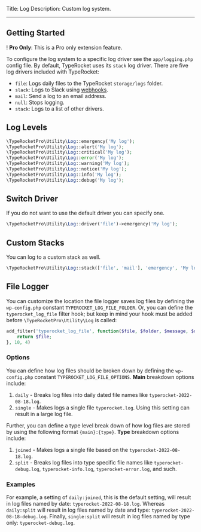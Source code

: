 Title: Log
Description: Custom log system.

---

## Getting Started

! **Pro Only**: This is a Pro only extension feature.

To configure the log system to a specific log driver see the `app/logging.php` config file. By default, TypeRocket uses its `stack` log driver. There are five log drivers included with TypeRocket:

- `file`: Logs daily files to the TypeRocket `storage/logs` folder.
- `slack`: Logs to Slack using [webhooks](https://api.slack.com/messaging/webhooks).
- `mail`: Send a log to an email address.
- `null`: Stops logging.
- `stack`: Logs to a list of other drivers.

## Log Levels

```php
\TypeRocketPro\Utility\Log::emergency('My log');
\TypeRocketPro\Utility\Log::alert('My log');
\TypeRocketPro\Utility\Log::critical('My log');
\TypeRocketPro\Utility\Log::error('My log');
\TypeRocketPro\Utility\Log::warning('My log');
\TypeRocketPro\Utility\Log::notice('My log');
\TypeRocketPro\Utility\Log::info('My log');
\TypeRocketPro\Utility\Log::debug('My log');
```

## Switch Driver

If you do not want to use the default driver you can specify one.

```php
\TypeRocketPro\Utility\Log::driver('file')->emergency('My log');
```

## Custom Stacks

You can log to a custom stack as well.

```php
\TypeRocketPro\Utility\Log::stack(['file', 'mail'], 'emergency', 'My log');
```

## File Logger

You can customize the location the file logger saves log files by defining the `wp-config.php` constant `TYPEROCKET_LOG_FILE_FOLDER`. Or, you can define the `typerocket_log_file` filter hook; but keep in mind your hook must be added before `\TypeRocketPro\Utility\Log` is called:

```php
add_filter('typerocket_log_file', function($file, $folder, $message, $options) {
    return $file;
}, 10, 4)
```

### Options

You can define how log files should be broken down by defining the `wp-config.php` constant `TYPEROCKET_LOG_FILE_OPTIONS`. **Main** breakdown options include:

1. `daily` - Breaks log files into daily dated file names like `typerocket-2022-08-18.log`.
2. `single` - Makes logs a single file `typerocket.log`. Using this setting can result in a large log file.

Further, you can define a type level break down of how log files are stored by using the following format `{main}:{type}`. **Type** breakdown options include:

1. `joined` - Makes logs a single file based on the `typerocket-2022-08-18.log`.
2. `split` - Breaks log files into type specific file names like `typerocket-debug.log`, `typerocket-info.log`, `typerocket-error.log`, and such.

### Examples

For example, a setting of `daily:joined`, this is the default setting, will result in log files named by date: `typerocket-2022-08-18.log`. Whereas `daily:split` will result in log files named by date and type: `typerocket-2022-08-18-debug.log`. Finally, `single:split` will result in log files named by type only: `typerocket-debug.log`.